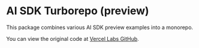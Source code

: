 # AI SDK Turborepo (preview)

This package combines various AI SDK preview examples into a monorepo.

You can view the original code at [Vercel Labs GitHub](https://github.com/vercel-labs/).

